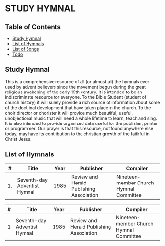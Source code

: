 # STUDY HYMNAL
## Table of Contents

- [Study Hymnal](#study-hymnal)
- [List of Hymnals](#hymnals)
- [List of Songs](#songs)
- [Todo](#todo)

## Study Hymnal
This is a comprehensive resource of all (or almost all) the hymnals ever used by advent believers since the movement begun during the great religious awakening of the early 19th century. It is intended to be an indiscriminate resource for everyone.  To the Bible Student (student of church history) it will surely provide a rich source of information about some of the doctrinal development that have taken place in the church. To the choir director or chorister it will provide much beautiful, useful, unobjectional music that will need a whole lifetime to learn, teach and sing. It is also intended to provide organized data useful for the publisher, printer or programmer. Our prayer is that this resource, not found anywhere else today, may have its contribution to the christian growth of the faithful in Christ Jesus.

## List of Hymnals

\#  |   Title                           |Year    | Publisher                                | Compiler
-- | ---------------------------------- |--------|-----------------------------------------|------------------
1.  |   Seventh-day Adventist Hymnal    | 1985       | Review and Herald Publishing Association | Nineteen-member Church Hymnal Committee 


\# | Title                                                                       | Year     |Publisher |Compiler                                                                                       
-- | -------------------------------------------------------------------------- | ----------|----------|-------------
1  | Seventh-day Adventist Hymnal     | 1985 |Review and Herald Publishing Association |Nineteen-member Church Hymnal Committee 


